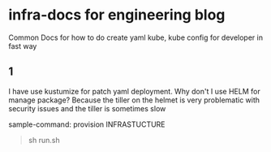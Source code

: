 # infra-docs for engineering blog
Common Docs for how to do create yaml kube, kube config for developer in fast way

## 1
I have use kustumize for patch yaml deployment.  Why don't I use HELM for manage package?
Because the tiller on the helmet is very problematic with security issues and the tiller is sometimes slow

sample-command: provision INFRASTUCTURE
>  sh run.sh




